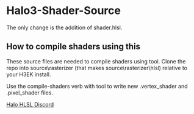 # Halo3-Shader-Source
The only change is the addition of shader.hlsl.

## How to compile shaders using this
These source files are needed to compile shaders using tool. Clone the repo into source\rasterizer (that makes source\rasterizer\hlsl) relative to your H3EK install.

Use the compile-shaders verb with tool to write new .vertex_shader and .pixel_shader files.

[Halo HLSL Discord](https://discord.gg/aKQCDmQjYN)
